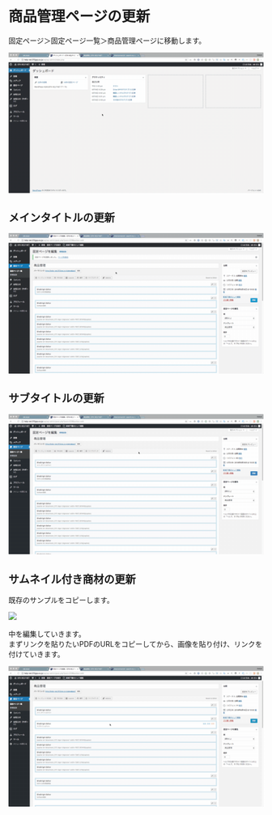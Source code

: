 # 商品管理ページの更新

固定ページ＞固定ページ一覧＞商品管理ページに移動します。

![](../.gitbook/assets/2018-06-26-19.18.33.gif)

## メインタイトルの更新

![](../.gitbook/assets/2018-06-26-19.17.01.gif)

## サブタイトルの更新

![](../.gitbook/assets/2018-06-26-19.21.22.gif)

## サムネイル付き商材の更新

既存のサンプルをコピーします。

![](../.gitbook/assets/2018-06-26-19.54.38.gif)

中を編集していきます。  
まずリンクを貼りたいPDFのURLをコピーしてから、画像を貼り付け、リンクを付けていきます。

![](../.gitbook/assets/2018-06-26-19.56.13.gif)









